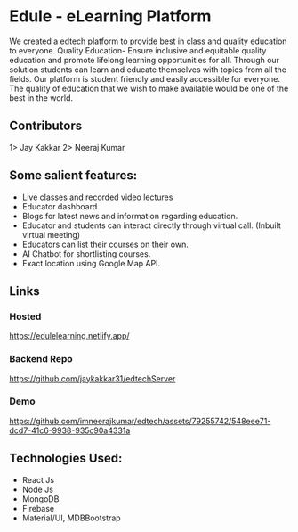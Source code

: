 # Edule - eLearning Platform
We created a edtech platform to provide best in class and quality education to everyone. Quality Education- Ensure inclusive and equitable quality education and promote lifelong learning opportunities for all. Through our solution students can learn and educate themselves with topics from all the fields. Our platform is student friendly and easily accessible for everyone. The quality of education that we wish to make available would be one of the best in the world.

## Contributors
1> Jay Kakkar
2> Neeraj Kumar

## Some salient features:
- Live classes and recorded video lectures
- Educator dashboard 
- Blogs for latest news and information regarding education.
- Educator and students can interact directly through virtual call. (Inbuilt virtual meeting)
- Educators can list their courses on their own.
- AI Chatbot for shortlisting courses.
- Exact location using Google Map API.

## Links

### Hosted
https://edulelearning.netlify.app/

### Backend Repo
https://github.com/jaykakkar31/edtechServer

### Demo 
https://github.com/imneerajkumar/edtech/assets/79255742/548eee71-dcd7-41c6-9938-935c90a4331a

## Technologies Used:
- React Js
- Node Js
- MongoDB
- Firebase
- Material/UI, MDBBootstrap

